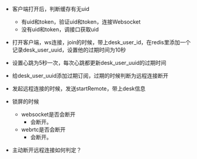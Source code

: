 - 客户端打开后，判断缓存有无uid

  - 有uid和token，验证uid和token，连接Websocket
  - 没有uid和token，调接口获取uid

- 打开客户端，ws连接，join的时候，带上desk_user_id，在redis里添加一个记录desk_user_uuid，设置他的过期时间为10秒
- 设置心跳为5秒一次，每次心跳都更新desk_user_uuid的过期时间
- 给desk_user_uuid添加过期订阅，过期的时候判断为远程连接断开
- 发起远程连接的时候，发送startRemote，带上desk信息

- 锁屏的时候

  - websocket是否会断开
    - 会断开。
  - webrtc是否会断开
    - 会断开。

- 主动断开远程连接如何判定？
